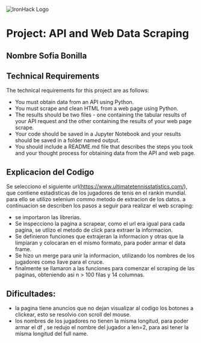 ![IronHack Logo](https://s3-eu-west-1.amazonaws.com/ih-materials/uploads/upload_d5c5793015fec3be28a63c4fa3dd4d55.png)

# Project: API and Web Data Scraping

## Nombre Sofia Bonilla

## Technical Requirements

The technical requirements for this project are as follows:

* You must obtain data from an API using Python.
* You must scrape and clean HTML from a web page using Python.
* The results should be two files - one containing the tabular results of your API request and the other containing the results of your web page scrape.
* Your code should be saved in a Jupyter Notebook and your results should be saved in a folder named output.
* You should include a README.md file that describes the steps you took and your thought process for obtaining data from the API and web page.

## Explicacion del Codigo

Se selecciono el siguiente url(https://www.ultimatetennisstatistics.com/), que contiene estadisticas de los jugadores de tenis en el rankin mundial.
para ello se utilizo selenium commo metodo de extracion de los datos. a continuacion se describen los pasos a seguir para realizar el web scraping:

* se importaron las librerias.
* Se inspecciono la pagina a scrapear, como el url era igual para cada pagina, se utlizo el metodo de click para extraer la informacion.
* Se definieron funciones que extrajeran la informacion y otras que la limpiaran y colocaran en el mismo formato, para poder armar el data frame.
* Se hizo un merge para unir la informacion, utilizando los nombres de los jugadores como llave  para el cruce.
* finalmente se llamaron a las funciones para comenzar el scraping de las paginas, obteniendo asi n > 100 filas y 14 columnas.

## Dificultades:

* la pagina tiene anuncios que no dejan visualizar al codigo los botones a clickear, esto se resolvio con scroll del mouse.
* los nombres de los jugadores no tienen la misma longitud, para poder armar el df , se redujo el nombre del jugador a len=2, para asi tener la misma longitud del full name.
